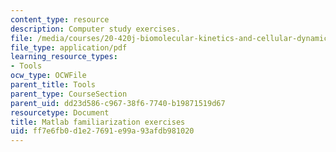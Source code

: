 ```yaml
---
content_type: resource
description: Computer study exercises.
file: /media/courses/20-420j-biomolecular-kinetics-and-cellular-dynamics-be-420j-fall-2004/ff7e6fb0d1e27691e99a93afdb981020_matlab_exer.pdf
file_type: application/pdf
learning_resource_types:
- Tools
ocw_type: OCWFile
parent_title: Tools
parent_type: CourseSection
parent_uid: dd23d586-c967-38f6-7740-b19871519d67
resourcetype: Document
title: Matlab familiarization exercises
uid: ff7e6fb0-d1e2-7691-e99a-93afdb981020
---
```

